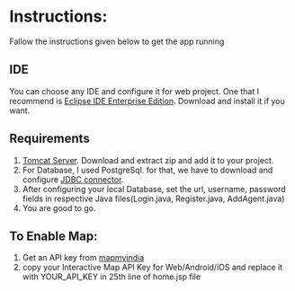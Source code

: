 # Instructions:
Fallow the instructions given below to get the app running

## IDE
You can choose any IDE and configure it for web project. One that I recommend is [Eclipse IDE Enterprise Edition](https://www.eclipse.org/downloads/packages/release/kepler/sr2/eclipse-ide-java-ee-developers). Download and install it if you want.
## Requirements
1. [Tomcat Server](https://tomcat.apache.org/download-80.cgi). Download and extract zip and add it to your project.
2. For Database, I used PostgreSql. for that, we have to download and configure [JDBC connector](https://jdbc.postgresql.org/download.html).
3. After configuring your local Database, set the url, username, password fields in respective Java files(Login.java, Register.java, AddAgent.java)
4. You are good to go.
## To Enable Map:
1. Get an API key from [mapmyindia](https://www.mapmyindia.com/api/dashboard)
2. copy your Interactive Map API Key for Web/Android/iOS and replace it with YOUR_API_KEY in 25th line of home.jsp file

